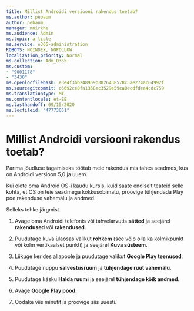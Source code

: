 ```yaml
---
title: Millist Androidi versiooni rakendus toetab?
ms.author: pebaum
author: pebaum
manager: mnirkhe
ms.audience: Admin
ms.topic: article
ms.service: o365-administration
ROBOTS: NOINDEX, NOFOLLOW
localization_priority: Normal
ms.collection: Adm_O365
ms.custom:
- "9001178"
- "3430"
ms.openlocfilehash: e3e4f3bb248959b3826438578c5ae274ac04992f
ms.sourcegitcommit: c6692ce0fa1358ec3529e59ca0ecdfdea4cdc759
ms.translationtype: MT
ms.contentlocale: et-EE
ms.lasthandoff: 09/15/2020
ms.locfileid: "47773051"
---
```

# <a name="what-version-of-android-does-your-app-support"></a>Millist Androidi versiooni rakendus toetab?

Parima jõudluse tagamiseks töötab meie rakendus mis tahes seadmes, kus on Androidi versioon 5,0 ja uuem.

Kui olete oma Android OS-i kaudu kursis, kuid saate endiselt teateid selle kohta, et OS on teie seadmega kokkusobimatu, proovige tühjendada Play poe rakenduse vahemälu ja andmed.

Selleks tehke järgmist. 

1. Avage oma Androidi telefonis või tahvelarvutis **sätted** ja seejärel **rakendused** või **rakendused**.

2. Puudutage kuva ülaosas valikut **rohkem** (see võib olla ka kolmikpunkt või kolm vertikaalset punkti) ja seejärel **Kuva süsteem**. 

3. Liikuge kerides allapoole ja puudutage valikut **Google Play teenused**. 

4. Puudutage nuppu **salvestusruum** ja **tühjendage ruut vahemälu**. 

5. Puudutage käsku **Halda ruumi** ja seejärel **tühjendage kõik andmed**. 

6. Avage **Google Play pood**. 

7. Oodake viis minutit ja proovige siis uuesti. 